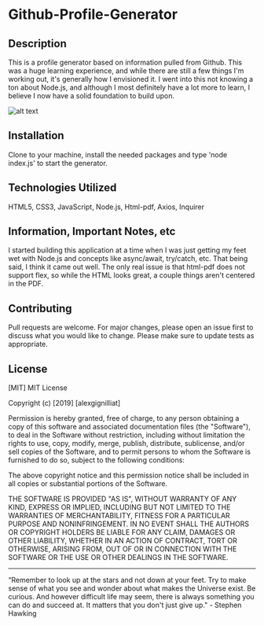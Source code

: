 # Github-Profile-Generator

## Description

This is a profile generator based on information pulled from Github. This was a huge learning experience, and while there are still a few things I'm working out, it's generally how I envisioned it. I went into this not knowing a ton about Node.js, and although I most definitely have a lot more to learn, I believe I now have a solid foundation to build upon.

![alt text](demonstration-gif.gif "Demonstration")

## Installation

Clone to your machine, install the needed packages and type 'node index.js' to start the generator.

## Technologies Utilized

HTML5, CSS3, JavaScript, Node.js, Html-pdf, Axios, Inquirer

## Information, Important Notes, etc

I started building this application at a time when I was just getting my feet wet with Node.js and concepts like async/await, try/catch, etc. That being said, I think it came out well. The only real issue is that html-pdf does not support flex, so while the HTML looks great, a couple things aren't centered in the PDF.

## Contributing

Pull requests are welcome. For major changes, please open an issue first to discuss what you would like to change.
Please make sure to update tests as appropriate.

## License

[MIT]
MIT License

Copyright (c) [2019] [alexgignilliat]

Permission is hereby granted, free of charge, to any person obtaining a copy
of this software and associated documentation files (the "Software"), to deal
in the Software without restriction, including without limitation the rights
to use, copy, modify, merge, publish, distribute, sublicense, and/or sell
copies of the Software, and to permit persons to whom the Software is
furnished to do so, subject to the following conditions:

The above copyright notice and this permission notice shall be included in all
copies or substantial portions of the Software.

THE SOFTWARE IS PROVIDED "AS IS", WITHOUT WARRANTY OF ANY KIND, EXPRESS OR
IMPLIED, INCLUDING BUT NOT LIMITED TO THE WARRANTIES OF MERCHANTABILITY,
FITNESS FOR A PARTICULAR PURPOSE AND NONINFRINGEMENT. IN NO EVENT SHALL THE
AUTHORS OR COPYRIGHT HOLDERS BE LIABLE FOR ANY CLAIM, DAMAGES OR OTHER
LIABILITY, WHETHER IN AN ACTION OF CONTRACT, TORT OR OTHERWISE, ARISING FROM,
OUT OF OR IN CONNECTION WITH THE SOFTWARE OR THE USE OR OTHER DEALINGS IN THE
SOFTWARE.

- - - - -

“Remember to look up at the stars and not down at your feet. Try to make sense of what you see and wonder about what makes the Universe exist. Be curious. And however difficult life may seem, there is always something you can do and succeed at. It matters that you don't just give up."  - Stephen Hawking
